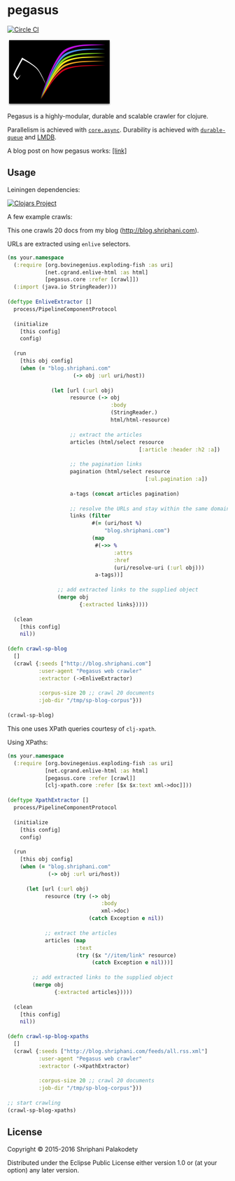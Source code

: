 # pegasus

[![Circle CI](https://circleci.com/gh/shriphani/pegasus.svg?style=shield&circle-token=351e60b226583e6e24fece5d35f03fbb4f50d3bc)](https://circleci.com/gh/shriphani/pegasus)

<img src="pegasus_logo.png" align="middle" />

Pegasus is a highly-modular, durable and scalable crawler for clojure.

Parallelism is achieved with [`core.async`](https://clojure.github.io/core.async/).
Durability is achieved with [`durable-queue`](https://github.com/Factual/durable-queue) and [LMDB](https://symas.com/products/lightning-memory-mapped-database/).

A blog post on how pegasus works: [[link]](http://blog.shriphani.com/2016/01/25/pegasus-a-modular-durable-web-crawler-for-clojure/)

## Usage

Leiningen dependencies:

[![Clojars Project](https://img.shields.io/clojars/v/pegasus.svg)](https://clojars.org/pegasus)

A few example crawls:

This one crawls 20 docs from my blog (http://blog.shriphani.com).

URLs are extracted using `enlive` selectors.

```clojure
(ns your.namespace
  (:require [org.bovinegenius.exploding-fish :as uri]
            [net.cgrand.enlive-html :as html]
            [pegasus.core :refer [crawl]])
  (:import (java.io StringReader)))
			
(deftype EnliveExtractor []
  process/PipelineComponentProtocol
  
  (initialize
    [this config]
    config)
  
  (run
    [this obj config]
    (when (= "blog.shriphani.com"
                     (-> obj :url uri/host))

              (let [url (:url obj)
                    resource (-> obj
                                 :body
                                 (StringReader.)
                                 html/html-resource)

                    ;; extract the articles
                    articles (html/select resource
                                          [:article :header :h2 :a])

                    ;; the pagination links
                    pagination (html/select resource
                                            [:ul.pagination :a])

                    a-tags (concat articles pagination)

                    ;; resolve the URLs and stay within the same domain
                    links (filter
                           #(= (uri/host %)
                               "blog.shriphani.com")
                           (map
                            #(->> %
                                  :attrs
                                  :href
                                  (uri/resolve-uri (:url obj)))
                            a-tags))]

                ;; add extracted links to the supplied object
                (merge obj
                       {:extracted links}))))

  (clean
    [this config]
    nil))

(defn crawl-sp-blog
  []
  (crawl {:seeds ["http://blog.shriphani.com"]
          :user-agent "Pegasus web crawler"
          :extractor (->EnliveExtractor)

          :corpus-size 20 ;; crawl 20 documents
          :job-dir "/tmp/sp-blog-corpus"}))

(crawl-sp-blog)
```

This one uses XPath queries courtesy of `clj-xpath`.

Using XPaths:

```clojure
(ns your.namespace
  (:require [org.bovinegenius.exploding-fish :as uri]
            [net.cgrand.enlive-html :as html]
            [pegasus.core :refer [crawl]]
            [clj-xpath.core :refer [$x $x:text xml->doc]]))

(deftype XpathExtractor []
  process/PipelineComponentProtocol
  
  (initialize
    [this config]
    config)
  
  (run
    [this obj config]
    (when (= "blog.shriphani.com"
             (-> obj :url uri/host))
      
      (let [url (:url obj)
            resource (try (-> obj
                              :body
                              xml->doc)
                          (catch Exception e nil))
            
            ;; extract the articles
            articles (map
                      :text
                      (try ($x "//item/link" resource)
                           (catch Exception e nil)))]
        
        ;; add extracted links to the supplied object
        (merge obj
               {:extracted articles}))))

  (clean
    [this config]
    nil))

(defn crawl-sp-blog-xpaths
  []
  (crawl {:seeds ["http://blog.shriphani.com/feeds/all.rss.xml"]
          :user-agent "Pegasus web crawler"
          :extractor (->XpathExtractor)
          
          :corpus-size 20 ;; crawl 20 documents
          :job-dir "/tmp/sp-blog-corpus"}))

;; start crawling
(crawl-sp-blog-xpaths)          
```

## License

Copyright © 2015-2016 Shriphani Palakodety

Distributed under the Eclipse Public License either version 1.0 or (at
your option) any later version.

